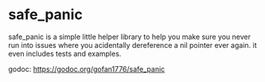 safe_panic
==========

safe_panic is a simple little helper library to help you make sure you never run into issues where you acidentally dereference a nil pointer ever again.
it even includes tests and examples.

godoc: https://godoc.org/gofan1776/safe_panic
